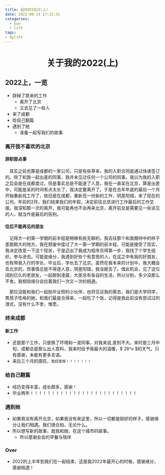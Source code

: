 ```yaml
---
title: 起伏的2022(上)
date: 2022-08-14 17:22:51
categories:
  - bun
  - life
tags: 
- mylife
---
```


<center> <h1>关于我的2022(上)</h1> </center>

## 2022上，一览 
- 辞掉了原来的工作 
  - 离开了北京
  - 又去见了一些人
- 来了成都
- 给自己翻篇
- 遇到了她
  - 准备一起写我们的故事

### 离开我不喜欢的北京
#### 辞职那点事
<p>
&ensp;&ensp;其实之前也算是成都的一家公司，只是有些草率，我的入职合同是通过快递签订的。除了和我一起出差的同事，我并未见过任何一个公司的同事。我以为我的入职之后会是在成都度过，但是事实总是不能遂了人意，我在一直呆在北京，算是出差中，可能是呆的时间有点太长了，我决定要离开了。于是在去年年底的最后一个月开始重新找工作了，依旧是在成都，重新觅一份新的工作，阴差阳错，来了现在的公司，年前的2月，我们结束我们的年假，决定前往北京进行工作最后的工作交接。我深知那一次的离开，我可能再也不会再来北京，离开前总是需要见一些该见的人，就当作是最后的告别。
</p>

#### 往后不能再见的朋友
<p>
&ensp;&ensp;记得大一的第一学期的前半程是稍微有些无聊的，我去往那个和我期待中的样子差距颇大的地方，我在颓废中度过了大一第一学期的前半程，可能是接受了现实，我决定改变一下这个现状，于是迈出了我成为程序员得第一步，我找了个学生组织，参与进去。可能是缘分，我遇到好些个有意思的人，在这之中有我的好朋友，也有带我入行的学长，毕业后，学长去了北京。虽然在我本来的计划中，我大概会去北京的，但事情总是不得遂人意，阴差阳错，我没能去了。借此机会，见了这位阔别已久的老朋友，一起聊到凌晨，大家总有各自的生活，所以分别，多少没那么不舍。我相信缘分会拉着我们一次又一次的相遇。
</p>

<p>
&ensp;&ensp;那位没能和我们一起拍毕业照的小伙伴，也将见证我的离去，我们是大学同学，男孩子性格的她，和我们最是合得来，一起吃了个饭，记得是我此前没有尝试过的港式，没有什么不舍，惟愿。
</p>

### 终来成都 
#### 新工作
- 还是那个工作，只是换了环境和一波同事，对我来说,差别不大。来时是三月中旬，成都总是那么出人意料，我来时给予我最大的温暖，$ 28^o $的天气，只有感谢，未能有更多言语。
- 来后三个月的感叹，<code>我好菜呀！！！！！！！</code>


### 给自己翻篇
- 经历变得丰富，成长颇多，感谢！
- 毕业两年！！！！！！！！！！！！！！！！！！！！！！！！！


### 遇到她
- 如果我没有离开北京，如果我没有来这里，所以一切都是刚好的样子，感谢缘分让我们相遇。我们很合拍，无论什么。
- 所以想写新的故事，就我和她，在这个城市的故事。
  - 所以感谢会会的早餐与陪伴


### Over 
- 2022的上半年到我们在一起结束，这是我2022年最开心的时候，感谢缘分，感谢相遇！

